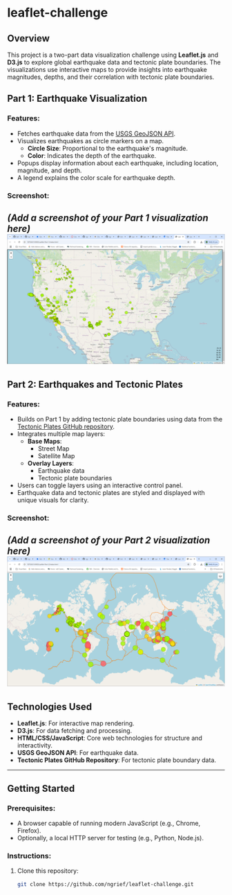 # leaflet-challenge

## Overview

This project is a two-part data visualization challenge using **Leaflet.js** and **D3.js** to explore global earthquake data and tectonic plate boundaries. The visualizations use interactive maps to provide insights into earthquake magnitudes, depths, and their correlation with tectonic plate boundaries.

## Part 1: Earthquake Visualization

### Features:
- Fetches earthquake data from the [USGS GeoJSON API](https://earthquake.usgs.gov/earthquakes/feed/v1.0/geojson.php).
- Visualizes earthquakes as circle markers on a map.
  - **Circle Size**: Proportional to the earthquake's magnitude.
  - **Color**: Indicates the depth of the earthquake.
- Popups display information about each earthquake, including location, magnitude, and depth.
- A legend explains the color scale for earthquake depth.

### Screenshot:
*(Add a screenshot of your Part 1 visualization here)*
![alt text](image.png)
---

## Part 2: Earthquakes and Tectonic Plates

### Features:
- Builds on Part 1 by adding tectonic plate boundaries using data from the [Tectonic Plates GitHub repository](https://github.com/fraxen/tectonicplates).
- Integrates multiple map layers:
  - **Base Maps**:
    - Street Map
    - Satellite Map
  - **Overlay Layers**:
    - Earthquake data
    - Tectonic plate boundaries
- Users can toggle layers using an interactive control panel.
- Earthquake data and tectonic plates are styled and displayed with unique visuals for clarity.

### Screenshot:
*(Add a screenshot of your Part 2 visualization here)*
![alt text](image-1.png)
---

## Technologies Used

- **Leaflet.js**: For interactive map rendering.
- **D3.js**: For data fetching and processing.
- **HTML/CSS/JavaScript**: Core web technologies for structure and interactivity.
- **USGS GeoJSON API**: For earthquake data.
- **Tectonic Plates GitHub Repository**: For tectonic plate boundary data.

---

## Getting Started

### Prerequisites:
- A browser capable of running modern JavaScript (e.g., Chrome, Firefox).
- Optionally, a local HTTP server for testing (e.g., Python, Node.js).

### Instructions:

1. Clone this repository:
   ```bash
   git clone https://github.com/ngrief/leaflet-challenge.git
